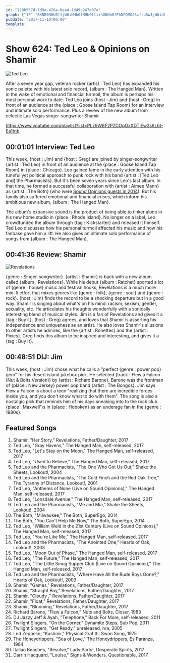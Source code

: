 ```yaml
---
id: "120b557d-1d9a-426a-bea4-1d49c247e07a"
graph: {"1P":"BKNB0NHb0f1jW6iNHb0fNHb0ftixhGNHb0fPhNFQMOJ5zfrp5w1jW6iUQ0TEtixhGw1tJx","1XC":"7K8v0n7q2k7K8v0G8kGWG8kGWzZIiABFxuTG8kGWBMlTxG8kGW97qipG8kGW97qipX6cfd97qipBHm1G","29F":"FinBOJsIeVBIerwJsIeVrz7MBv3fDaVC3Xiv3fDa"}
pubdate: "2017-11-10T00:00"
template: 
---
```






# Show 624: Ted Leo & Opinions on Shamir

![Ted Leo](https://static.soundopinions.org/images/2017/tedleo_web.jpg)

After a seven year gap, veteran rocker {artist : Ted Leo} has expanded his sonic palette with his latest solo record, {album : The Hanged Man}. Written in the wake of emotional and financial turmoil, the album is perhaps his most personal work to date. Ted Leo joins {host : Jim} and {host : Greg} in front of an audience at the {place : Goose Island Tap Room} for an interview and intimate solo performance. Plus a review of the new album from eclectic Las Vegas singer-songwriter Shamir.

https://www.youtube.com/playlist?list=PLz9W8F2PZCOpOxXDTlEw3s9L6I-Ea1tnb



## 00:01:01 Interview: Ted Leo

This week, {host : Jim} and {host : Greg} are joined by singer-songwriter {artist : Ted Leo} in front of an audience at the {place : Goose Island Tap Room} in {place : Chicago}. Leo gained fame in the early attention with his tuneful yet political approach to punk rock with his band {artist : [Ted Leo and] the Pharmacists}. But it's been seven years since Leo's last album. In that time, he formed a successful collaboration with {artist : Aimee Mann} as {artist : The Both} (who were [Sound Opinions guests in 2014](/show/463/)). But his family also suffered emotional and financial crises, which inform his ambitious new album, {album : The Hanged Man}.

The album's expansive sound is the product of being able to tinker alone in his new home studio in {place : Rhode Island}. No longer on a label, Leo crowdfunded the album through {tag : Kickstarter} and released it himself. Ted Leo discusses how his personal turmoil affected his music and how his fanbase gave him a lift. He also gives an intimate solo performance of songs from {album : The Hanged Man}.



## 00:41:36 Review: Shamir

![Revelations](https://static.soundopinions.org/assets/624/1XC0.jpg)

{genre : Singer-songwriter}  {artist : Shamir} is back with a new album called {album : Revelations}. While his debut {album : Ratchet} sported a lot of {genre : house} music and festival hooks, Revelations is a much more mid-fi effort that mixes genres like {genre : folk}, {genre : soul} and {genre : rock}. {host : Jim} finds the record to be a shocking departure but in a good way. Shamir is singing about what's on his mind: racism, sexism, gender, sexuality, etc. He articulates his thoughts wonderfully with a sonically interesting blend of musical styles. Jim is a fan of Revelations and gives it a {tag : Buy it}. {host : Greg} agrees, and loves that Shamir is asserting his independence and uniqueness as an artist. He also loves Shamir's allusions to other artists he admires, like the {artist : Ronettes} and the {artist : Pixies}. Greg finds this album to be inspired and interesting, and gives it a {tag : Buy It}.



## 00:48:51 DIJ: Jim

This week, {host : Jim} chose what he calls a "perfect {genre : power pop} gem" for his desert island jukebox pick. He selected {track : Flew a Falcon (Nut & Bolts Version)} by {artist : Richard Barone}. Barone was the frontman of {place : New Jersey} power pop band {artist : The Bongos}. Jim says Flew a Falcon is about a teen "realizing that there are incredible forces inside you, and you don't know what to do with them". The song is also a nostalgic pick that reminds him of his days sneaking into to the rock club {place : Maxwell'}s in {place : Hoboken} as an underage fan in the {genre : 1980s}.



## Featured Songs

1. Shamir, "Her Story," Revelations, Father/Daughter, 2017
2. Ted Leo, "Gray Havens," The Hanged Man, self-released, 2017
3. Ted Leo, "Let's Stay on the Moon," The Hanged Man, self-released, 2017
4. Ted Leo, "Used to Believe," The Hanged Man, self-released, 2017
5. Ted Leo and the Pharmacists, "The One Who Got Us Out," Shake the Sheets, Lookout!, 2004
6. Ted Leo and the Pharmacists, "The Cold Finch and the Red Oak Tree," The Tyranny of Distance, Lookout!, 2001
7. Ted Leo, "Anthems of None (Live on Sound Opinions)," The Hanged Man, self-released, 2017
8. Ted Leo, "Lonsdale Avenue," The Hanged Man, self-released, 2017
9. Ted Leo and the Pharmacists, "Me and Mia," Shake the Sheets, Lookout!, 2004
10. The Both, "Milwaukee," The Both, SuperEgo, 2014
11. The Both, "You Can't Help Me Now," The Both, SuperEgo, 2014
12. Ted Leo, "William Weld in the 21st Century (Live on Sound Opinions)," The Hanged Man, self-released, 2017
13. Ted Leo, "You're Like Me," The Hanged Man, self-released, 2017
14. Ted Leo and the Pharmacists, "The Anointed One," Hearts of Oak, Lookout!, 2003
15. Ted Leo, "Moon Out of Phase," The Hanged Man, self-released, 2017
16. Ted Leo, "The Future," The Hanged Man, self-released, 2017
17. Ted Leo, "The Little Smug Supper Club (Live on Sound Opinions)," The Hanged Man, self-released, 2017
18. Ted Leo and the Pharmacists, "Where Have All the Rude Boys Gone?," Hearts of Oak, Lookout!, 2003
19. Shamir, "Games," Revelations, Father/Daughter, 2017
20. Shamir, "Straight Boy," Revelations, Father/Daughter, 2017
21. Shamir, "Cloudy ," Revelations, Father/Daughter, 2017
22. Shamir, "Float," Revelations, Father/Daughter, 2017
23. Shamir, "Blooming," Revelations, Father/Daughter, 2017
24. Richard Barone, "Flew a Falcon," Nuts and Bolts, Closer, 1983
25. DJ Jazzy Jeff & Ayah, "Telephone," Back For More, self-released, 2011
26. Twilight Singers, "On the Corner," Dynamite Steps, Sub Pop, 2011
27. Twilight Singers, "Get Ready," unreleased, n/a, 2005
28. Led Zeppelin, "Kashmir," Physical Grafitti, Swan Song, 1975
29. The Honeydrippers, "Sea of Love," The Honeydrippers, Es Paranza, 1984
30. Italian Beaches, "Resolve," Lady Parts!, Desperate Spirits, 2017
31. Darrin Hacquard, "Louise," Signs & Wonders, Questionable, 2017